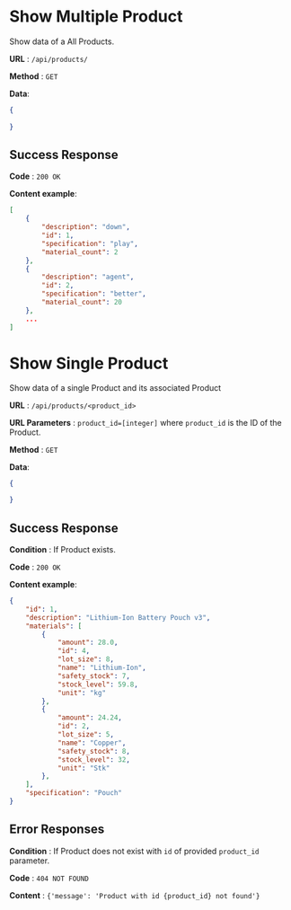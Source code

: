 # Show Multiple Product

Show data of a All Products.

**URL** : `/api/products/`

**Method** : `GET`

**Data**: 

```json
{
    
}
```

## Success Response

**Code** : `200 OK`

**Content example**:

```json
[
    {
        "description": "down",
        "id": 1,
        "specification": "play",
        "material_count": 2
    },
    {
        "description": "agent",
        "id": 2,
        "specification": "better",
        "material_count": 20
    },
    ...
]
```

# Show Single Product

Show data of a single Product and its associated Product 

**URL** : `/api/products/<product_id>`

**URL Parameters** : `product_id=[integer]` where `product_id` is the ID of the Product.

**Method** : `GET`

**Data**: 

```json
{

}
```

## Success Response

**Condition** : If Product exists.

**Code** : `200 OK`

**Content example**:

```json
{
    "id": 1,
    "description": "Lithium-Ion Battery Pouch v3",
    "materials": [
        {
            "amount": 28.0,
            "id": 4,
            "lot_size": 8,
            "name": "Lithium-Ion",
            "safety_stock": 7,
            "stock_level": 59.8,
            "unit": "kg"
        },
        {
            "amount": 24.24,
            "id": 2,
            "lot_size": 5,
            "name": "Copper",
            "safety_stock": 8,
            "stock_level": 32,
            "unit": "Stk"
        },
    ],
    "specification": "Pouch"
}
```

## Error Responses

**Condition** : If Product does not exist with `id` of provided `product_id` parameter.

**Code** : `404 NOT FOUND`

**Content** : `{'message': 'Product with id {product_id} not found'}`